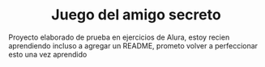 <h1 align="center"> Juego del amigo secreto </h1>
 <p>Proyecto elaborado de prueba en ejercicios de Alura, estoy recien aprendiendo incluso a agregar un README, prometo volver a perfeccionar esto una vez aprendido </p></p>
